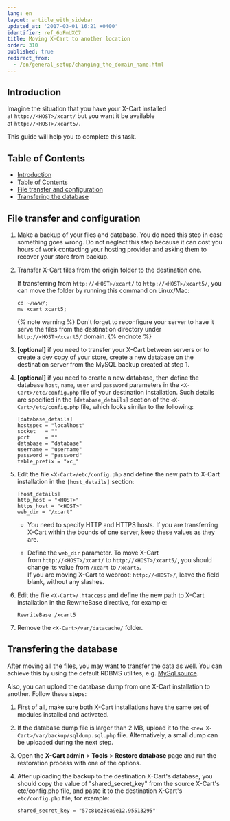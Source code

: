 ```yaml
---
lang: en
layout: article_with_sidebar
updated_at: '2017-03-01 16:21 +0400'
identifier: ref_6oFmUXC7
title: Moving X-Cart to another location
order: 310
published: true
redirect_from:
  - /en/general_setup/changing_the_domain_name.html
---
```

## Introduction

Imagine the situation that you have your X-Cart installed at `http://<HOST>/xcart/` but you want it be available at `http://<HOST>/xcart5/`.

This guide will help you to complete this task.

## Table of Contents

*   [Introduction](#introduction)
*   [Table of Contents](#table-of-contents)
*   [File transfer and configuration](#file-transfer-and-configuration)
*   [Transfering the database](#transfering-the-database)

## File transfer and configuration

1.  Make a backup of your files and database. You do need this step in case something goes wrong. Do not neglect this step because it can cost you hours of work contacting your hosting provider and asking them to recover your store from backup.

2.  Transfer X-Cart files from the origin folder to the destination one.

    If transferring from `http://<HOST>/xcart/` to `http://<HOST>/xcart5/`, you can move the folder by running this command on Linux/Mac: 

    ```
    cd ~/www/;
    mv xcart xcart5;
    ```

    {% note warning %}
    Don't forget to reconfigure your server to have it serve the files from the destination directory under `http://<HOST>/xcart5/` domain.
    {% endnote %}

3.  **[optional]** if you need to transfer your X-Cart between servers or to create a dev copy of your store, create a new database on the destination server from the MySQL backup created at step 1.

4.  **[optional]** if you need to create a new database, then define the database `host`, `name`, `user` and `password` parameters in the `<X-Cart>/etc/config.php` file of your destination installation. Such details are specified in the `[database_details]` section of the `<X-Cart>/etc/config.php` file, which looks similar to the following: 

    ```
    [database_details]
    hostspec = "localhost"
    socket   = ""
    port     = ""
    database = "database"
    username = "username"
    password = "password"
    table_prefix = "xc_"
    ```

5.  Edit the file `<X-Cart>/etc/config.php` and define the new path to X-Cart installation in the `[host_details]` section: 

    ```
    [host_details]
    http_host = "<HOST>"
    https_host = "<HOST>"
    web_dir = "/xcart"
    ```

    -	You need to specify HTTP and HTTPS hosts. If you are transferring X-Cart within the bounds of one server, keep these values as they are.
    
    -	Define the `web_dir` parameter. To move X-Cart from `http://<HOST>/xcart/` to `http://<HOST>/xcart5/`, you should change its value from `/xcart` to `/xcart5`.    
	If you are moving X-Cart to webroot: `http://<HOST>/`, leave the field blank, without any slashes.

6.  Edit the file `<X-Cart>/.htaccess` and define the new path to X-Cart installation in the RewriteBase directive, for example:

    ```
    RewriteBase /xcart5
    ```

7.  Remove the `<X-Cart>/var/datacache/` folder.

## Transfering the database

After moving all the files, you may want to transfer the data as well. You can achieve this by using the default RDBMS utilites, e.g. [MySql source](https://dev.mysql.com/doc/mysql-backup-excerpt/5.7/en/reloading-sql-format-dumps.html).

Also, you can upload the database dump from one X-Cart installation to another. Follow these steps:

1.  First of all, make sure both X-Cart installations have the same set of modules installed and activated.

2.  If the database dump file is larger than 2 MB, upload it to the `<new X-Cart>/var/backup/sqldump.sql.php` file. Alternatively, a small dump can be uploaded during the next step.

3.  Open the **X-Cart admin** > **Tools** > **Restore database** page and run the restoration process with one of the options.

4.  After uploading the backup to the destination X-Cart's database, you should copy the value of "shared_secret_key" from the source X-Cart's etc/config.php file, and paste it to the destination X-Cart's `etc/config.php` file, for example:

    ```
    shared_secret_key = "57c81e28ca9e12.95513295"
    ```
